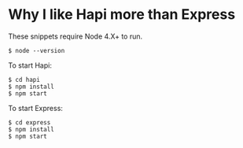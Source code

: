 # Why I like Hapi more than Express

These snippets require Node 4.X+ to run.

```
$ node --version
```

To start Hapi:

```
$ cd hapi
$ npm install
$ npm start
```

To start Express:

```
$ cd express
$ npm install
$ npm start
```
